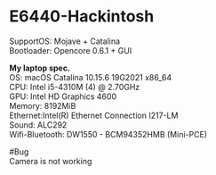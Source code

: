 # E6440-Hackintosh

SupportOS: Mojave + Catalina<br/>
Bootloader: Opencore 0.6.1 + GUI

<b>My laptop spec. </b> <br/>
OS: macOS Catalina 10.15.6 19G2021 x86_64 <br/>
CPU: Intel i5-4310M (4) @ 2.70GHz <br/>
GPU: Intel HD Graphics 4600 <br/>
Memory: 8192MiB <br/>
Ethernet:Intel(R) Ethernet Connection I217-LM <br/>
Sound: ALC292 <br/>
Wifi-Bluetooth: DW1550 - BCM94352HMB (Mini-PCE)<br/>

#Bug<br/>
Camera is not working
